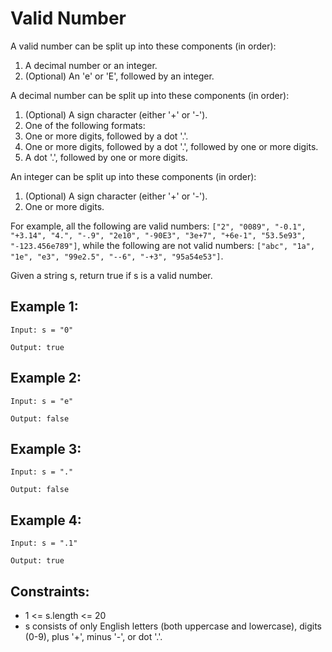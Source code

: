 # Valid Number
A valid number can be split up into these components (in order):
1. A decimal number or an integer.
2. (Optional) An 'e' or 'E', followed by an integer.



A decimal number can be split up into these components (in order):
1. (Optional) A sign character (either '+' or '-').
2. One of the following formats:
 1. One or more digits, followed by a dot '.'.
 2. One or more digits, followed by a dot '.', followed by one or more digits.
 3. A dot '.', followed by one or more digits.



An integer can be split up into these components (in order):
1. (Optional) A sign character (either '+' or '-').
2. One or more digits.



For example, all the following are valid numbers: `["2", "0089", "-0.1", "+3.14", "4.", "-.9", "2e10", "-90E3", "3e+7", "+6e-1", "53.5e93", "-123.456e789"]`, while the following are not valid numbers: `["abc", "1a", "1e", "e3", "99e2.5", "--6", "-+3", "95a54e53"]`.



Given a string s, return true if s is a valid number.

## Example 1:

`Input: s = "0"`

`Output: true`



## Example 2:

`Input: s = "e"`

`Output: false`



## Example 3:

`Input: s = "."`

`Output: false`



## Example 4:

`Input: s = ".1"`

`Output: true`
 


## Constraints:
- 1 <= s.length <= 20
- s consists of only English letters (both uppercase and lowercase), digits (0-9), plus '+', minus '-', or dot '.'.

